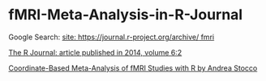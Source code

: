 # fMRI-Meta-Analysis-in-R-Journal

Google Search: [site: https://journal.r-project.org/archive/ fmri](https://www.google.com/search?q=site%3A+https%3A%2F%2Fjournal.r-project.org%2Farchive%2F+fmri&newwindow=1&sca_esv=288b86a47c11e67b&sca_upv=1&sxsrf=ACQVn0_HhgMPrY5Yc2tEh0-rKyNlh6ruCg%3A1713191146571&source=hp&ei=6jgdZvbxH7yDhbIPkea90A4&iflsig=ANes7DEAAAAAZh1G-p2HeJjQfo6rgh3BCeETTN1Zx00o&ved=0ahUKEwj2juKttsSFAxW8QUEAHRFzD-oQ4dUDCBY&uact=5&oq=site%3A+https%3A%2F%2Fjournal.r-project.org%2Farchive%2F+fmri&gs_lp=Egdnd3Mtd2l6IjFzaXRlOiBodHRwczovL2pvdXJuYWwuci1wcm9qZWN0Lm9yZy9hcmNoaXZlLyBmbXJpSLdpUABYwGdwAHgAkAEAmAFqoAGUBqoBBDExLjG4AQPIAQD4AQL4AQGYAgGgAnDCAgUQIRigAZgDAJIHAzAuMaAHgwo&sclient=gws-wiz)

[The R Journal: article published in 2014, volume 6:2](https://journal.r-project.org/archive/2014/RJ-2014-020/index.html)

[Coordinate-Based Meta-Analysis of fMRI Studies with R by Andrea Stocco](https://journal.r-project.org/archive/2014/RJ-2014-020/RJ-2014-020.pdf)
